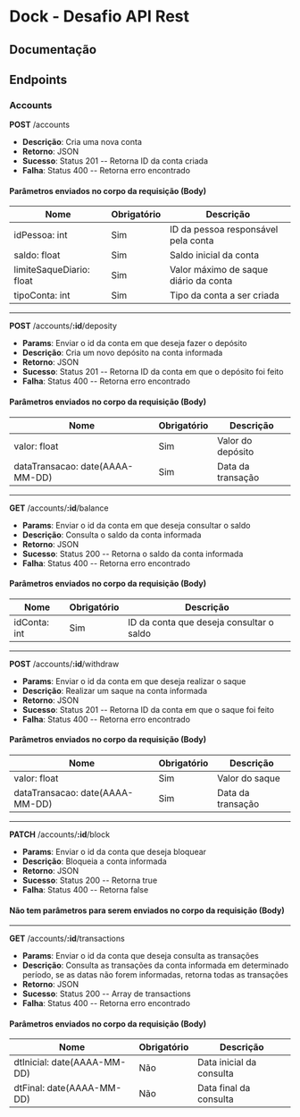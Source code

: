 # Dock - Desafio API Rest

## Documentação

## Endpoints

### Accounts

**POST** /accounts

- **Descrição**: Cria uma nova conta
- **Retorno**: JSON
-  **Sucesso**: Status 201 -- Retorna ID da conta criada
- **Falha**: Status 400 -- Retorna erro encontrado

#### Parâmetros enviados no corpo da requisição (Body)

|Nome|Obrigatório|Descrição|
|--|--|--|
|idPessoa: int|Sim|ID da pessoa responsável pela conta|
|saldo: float|Sim|Saldo inicial da conta|
|limiteSaqueDiario: float|Sim|Valor máximo de saque diário da conta|
|tipoConta: int|Sim| Tipo da conta a ser criada|
---
**POST** /accounts/**:id**/deposity

- **Params**: Enviar o id da conta em que deseja fazer o depósito
- **Descrição**: Cria um novo depósito na conta informada
- **Retorno**: JSON
-  **Sucesso**: Status 201 -- Retorna ID da conta em que o depósito foi feito
- **Falha**: Status 400 -- Retorna erro encontrado

#### Parâmetros enviados no corpo da requisição (Body)

|Nome|Obrigatório|Descrição|
|--|--|--|
|valor: float|Sim|Valor do depósito|
|dataTransacao: date(AAAA-MM-DD)|Sim|Data da transação|

---
**GET** /accounts/**:id**/balance

- **Params**: Enviar o id da conta em que deseja consultar o saldo
- **Descrição**: Consulta o saldo da conta informada
- **Retorno**: JSON
-  **Sucesso**: Status 200 -- Retorna o saldo da conta informada
- **Falha**: Status 400 -- Retorna erro encontrado

#### Parâmetros enviados no corpo da requisição (Body)

|Nome|Obrigatório|Descrição|
|--|--|--|
|idConta: int|Sim|ID da conta que deseja consultar o saldo|

---
**POST** /accounts/**:id**/withdraw

- **Params**: Enviar o id da conta em que deseja realizar o saque
- **Descrição**: Realizar um saque na conta informada
- **Retorno**: JSON
-  **Sucesso**: Status 201 -- Retorna ID da conta em que o saque foi feito
- **Falha**: Status 400 -- Retorna erro encontrado

#### Parâmetros enviados no corpo da requisição (Body)

|Nome|Obrigatório|Descrição|
|--|--|--|
|valor: float|Sim|Valor do saque|
|dataTransacao: date(AAAA-MM-DD)|Sim|Data da transação|

---
**PATCH** /accounts/**:id**/block

- **Params**: Enviar o id da conta que deseja bloquear
- **Descrição**: Bloqueia a conta informada
- **Retorno**: JSON
-  **Sucesso**: Status 200 -- Retorna true
- **Falha**: Status 400 -- Retorna false

#### Não tem parâmetros para serem enviados no corpo da requisição (Body)

---
**GET** /accounts/**:id**/transactions

- **Params**: Enviar o id da conta que deseja consulta as transações
- **Descrição**: Consulta as transações da conta informada em determinado período, se as datas não forem informadas, retorna todas as transações
- **Retorno**: JSON
-  **Sucesso**: Status 200 -- Array de transactions
- **Falha**: Status 400 -- Retorna erro encontrado

#### Parâmetros enviados no corpo da requisição (Body)

|Nome|Obrigatório|Descrição|
|--|--|--|
|dtInicial: date(AAAA-MM-DD)|Não|Data inicial da consulta|
|dtFinal: date(AAAA-MM-DD)|Não|Data final da consulta|
